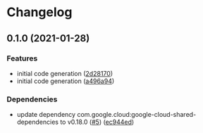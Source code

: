# Changelog

## 0.1.0 (2021-01-28)


### Features

* initial code generation ([2d28170](https://www.github.com/googleapis/java-networkconnectivity/commit/2d28170995cdbb352076ab1db0a16cf96ae6f3d5))
* initial code generation ([a496a94](https://www.github.com/googleapis/java-networkconnectivity/commit/a496a94279e46d7bf288a150fa5ae7e3bdef16bd))


### Dependencies

* update dependency com.google.cloud:google-cloud-shared-dependencies to v0.18.0 ([#5](https://www.github.com/googleapis/java-networkconnectivity/issues/5)) ([ec944ed](https://www.github.com/googleapis/java-networkconnectivity/commit/ec944ed6d3d03da8300d9c6fd776aed5c06ed8b7))
